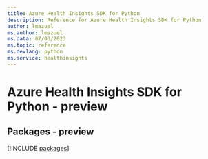 ```yaml
---
title: Azure Health Insights SDK for Python
description: Reference for Azure Health Insights SDK for Python
author: lmazuel
ms.author: lmazuel
ms.data: 07/03/2023
ms.topic: reference
ms.devlang: python
ms.service: healthinsights
---
```

# Azure Health Insights SDK for Python - preview
## Packages - preview
[!INCLUDE [packages](health-insights-index.md)]
